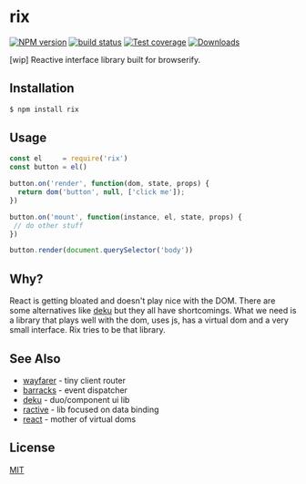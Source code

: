 # rix
[![NPM version][npm-image]][npm-url]
[![build status][travis-image]][travis-url]
[![Test coverage][coveralls-image]][coveralls-url]
[![Downloads][downloads-image]][downloads-url]

[wip] Reactive interface library built for browserify.

## Installation
```bash
$ npm install rix
```

## Usage
```js
const el     = require('rix')
const button = el()

button.on('render', function(dom, state, props) {
  return dom('button', null, ['click me']);
})

button.on('mount', function(instance, el, state, props) {
 // do other stuff
})

button.render(document.querySelector('body'))
```

## Why?
React is getting bloated and doesn't play nice with the DOM. There are some
alternatives like [deku](https://github.com/segmentio/deku) but they all have
shortcomings. What we need is a library that plays well with the dom, uses js,
has a virtual dom and a very small interface. Rix tries to be that library.

## See Also
- [wayfarer](https://github.com/yoshuawuyts/wayfarer) - tiny client router
- [barracks](https://github.com/yoshuawuyts/barracks) - event dispatcher
- [deku](https://github.com/segmentio/deku) - duo/component ui lib
- [ractive](https://github.com/ractivejs/ractive) - lib focused on data binding
- [react](https://github.com/facebook/react) - mother of virtual doms

## License
[MIT](https://tldrlegal.com/license/mit-license)

[npm-image]: https://img.shields.io/npm/v/rix.svg?style=flat-square
[npm-url]: https://npmjs.org/package/rix
[travis-image]: https://img.shields.io/travis/yoshuawuyts/rix.svg?style=flat-square
[travis-url]: https://travis-ci.org/yoshuawuyts/rix
[coveralls-image]: https://img.shields.io/coveralls/yoshuawuyts/rix.svg?style=flat-square
[coveralls-url]: https://coveralls.io/r/yoshuawuyts/rix?branch=master
[downloads-image]: http://img.shields.io/npm/dm/rix.svg?style=flat-square
[downloads-url]: https://npmjs.org/package/rix

